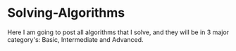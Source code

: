 # Solving-Algorithms
Here I am going to post all algorithms that I solve, and they will be in 3 major category's: Basic, Intermediate and Advanced.
